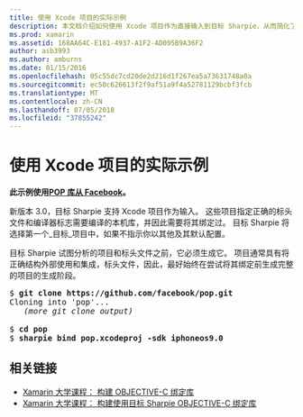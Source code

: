 ```yaml
---
title: 使用 Xcode 项目的实际示例
description: 本文档介绍如何使用 Xcode 项目作为直接输入到目标 Sharpie，从而简化了创建 C# 绑定到 OBJECTIVE-C 代码的过程。
ms.prod: xamarin
ms.assetid: 168AA64C-E181-4937-A1F2-AD095B9A36F2
author: asb3993
ms.author: amburns
ms.date: 01/15/2016
ms.openlocfilehash: 05c55dc7cd20de2d216d1f267ea5a73631748a0a
ms.sourcegitcommit: ec50c626613f2f9af51a9f4a52781129bcbf3fcb
ms.translationtype: MT
ms.contentlocale: zh-CN
ms.lasthandoff: 07/05/2018
ms.locfileid: "37855242"
---
```

# <a name="real-world-example-using-an-xcode-project"></a>使用 Xcode 项目的实际示例

**此示例使用[POP 库从 Facebook](https://github.com/facebook/pop)。**

新版本 3.0，目标 Sharpie 支持 Xcode 项目作为输入。 这些项目指定正确的标头文件和编译器标志需要编译的本机库，并因此需要将其绑定过。 目标 Sharpie 将选择第一个_目标_项目中，如果不指示你以其他及其默认配置。

目标 Sharpie 试图分析的项目和标头文件之前，它必须生成它。 项目通常具有将正确结构外部使用和集成，标头文件，因此，最好始终在尝试将其绑定前生成完整的项目的生成阶段。

<pre>$ <b>git clone https://github.com/facebook/pop.git</b>
Cloning into 'pop'...
   <em>(more git clone output)</em>

$ <b>cd pop</b>
$ <b>sharpie bind pop.xcodeproj -sdk iphoneos9.0</b></pre>

## <a name="related-links"></a>相关链接

- [Xamarin 大学课程： 构建 OBJECTIVE-C 绑定库](https://university.xamarin.com/classes/track/all#building-an-objective-c-bindings-library)
- [Xamarin 大学课程： 构建使用目标 Sharpie OBJECTIVE-C 绑定库](https://university.xamarin.com/classes/track/all#build-an-objective-c-bindings-library-with-objective-sharpie)